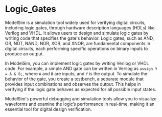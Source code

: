 # Logic_Gates
ModelSim is a simulation tool widely used for verifying digital circuits, including logic gates, through hardware description languages (HDLs) like Verilog and VHDL. It allows users to design and simulate logic gates by writing code that specifies the gate's behavior. Logic gates, such as AND, OR, NOT, NAND, NOR, XOR, and XNOR, are fundamental components in digital circuits, each performing specific operations on binary inputs to produce an output.

In ModelSim, you can implement logic gates by writing Verilog or VHDL code. For example, a simple AND gate can be written in Verilog as `assign Y = A & B;`, where `A` and `B` are inputs, and `Y` is the output. To simulate the behavior of the gate, you create a testbench, a separate module that provides input combinations and observes the output. This helps in verifying if the logic gate behaves as expected for all possible input states.

ModelSim's powerful debugging and simulation tools allow you to visualize waveforms and examine the logic’s performance in real-time, making it an essential tool for digital design verification.
